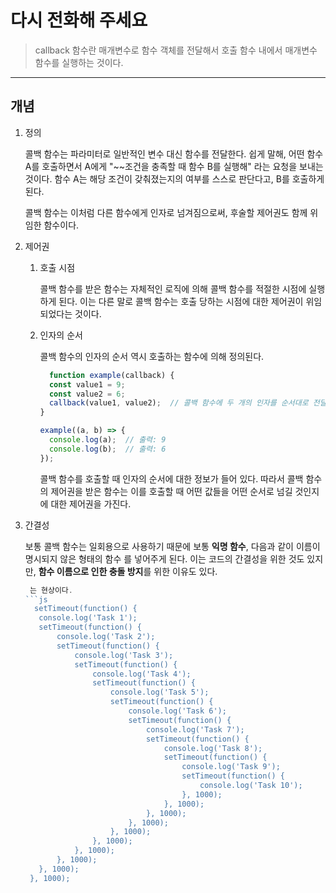 # 다시 전화해 주세요

  > callback 함수란 매개변수로 함수 객체를 전달해서 호출 함수 내에서 매개변수 함수를 실행하는 것이다.
  > 

---

## 개념
  
  1. 정의
     
       콜백 함수는 파라미터로 일반적인 변수 대신 함수를 전달한다. 쉽게 말해, 어떤 함수 A를 호출하면서
       A에게 "~~조건을 충족할 때 함수 B를 실행해" 라는 요청을 보내는 것이다. 함수 A는 해당 조건이
       갖춰졌는지의 여부를 스스로 판단다고, B를 호출하게 된다.

       콜백 함수는 이처럼 다른 함수에게 인자로 넘겨짐으로써, 후술할 제어권도 함께 위임한 함수이다. 

  2. 제어권
     
       1. 호출 시점
          
           콜백 함수를 받은 함수는 자체적인 로직에 의해 콜백 함수를 적절한 시점에 실행하게 된다.
           이는 다른 말로 콜백 함수는 호출 당하는 시점에 대한 제어권이 위임되었다는 것이다.
     
       1. 인자의 순서
          
          콜백 함수의 인자의 순서 역시 호출하는 함수에 의해 정의된다.
          ```js
            function example(callback) {
            const value1 = 9;
            const value2 = 6;
            callback(value1, value2);  // 콜백 함수에 두 개의 인자를 순서대로 전달
          }
          
          example((a, b) => {
            console.log(a);  // 출력: 9
            console.log(b);  // 출력: 6
          });

          ```
          콜백 함수를 호출할 때 인자의 순서에 대한 정보가 들어 있다. 따라서 콜백 함수의 제어권을
          받은 함수는 이를 호출할 때 어떤 값들을 어떤 순서로 넘길 것인지에 대한 제어권을 가진다.
          
  3. 간결성
          
     보통 콜백 함수는 일회용으로 사용하기 때문에 보통 **익명 함수**, 다음과 같이 이름이 명시되지
     않은 형태의 함수 를 넣어주게 된다. 이는 코드의 간결성을 위한 것도 있지만,
     **함수 이름으로 인한 충돌 방지**를 위한 이유도 있다.
          
     ```js
      는 현상이다. 
     ```js
       setTimeout(function() {
        console.log('Task 1');
        setTimeout(function() {
            console.log('Task 2');
            setTimeout(function() {
                console.log('Task 3');
                setTimeout(function() {
                    console.log('Task 4');
                    setTimeout(function() {
                        console.log('Task 5');
                        setTimeout(function() {
                            console.log('Task 6');
                            setTimeout(function() {
                                console.log('Task 7');
                                setTimeout(function() {
                                    console.log('Task 8');
                                    setTimeout(function() {
                                        console.log('Task 9');
                                        setTimeout(function() {
                                            console.log('Task 10');
                                        }, 1000);
                                    }, 1000);
                                }, 1000);
                            }, 1000);
                        }, 1000);
                    }, 1000);
                }, 1000);
            }, 1000);
        }, 1000);
      }, 1000);

     ```

